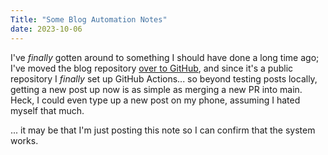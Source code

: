 ```yaml
---
Title: "Some Blog Automation Notes"
date: 2023-10-06
---
```


I've _finally_ gotten around to something I should have done a long time ago; I've moved the blog repository [over to GitHub](https://github.com/edmistond/davidedmiston_hugo), and since it's a public repository I _finally_ set up GitHub Actions... so beyond testing posts locally, getting a new post up now is as simple as merging a new PR into main. Heck, I could even type up a new post on my phone, assuming I hated myself that much.

... it may be that I'm just posting this note so I can confirm that the system works.
